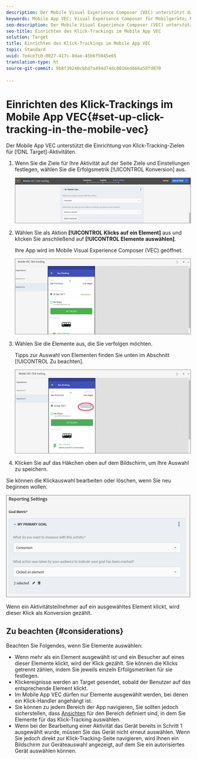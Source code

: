 ```yaml
---
description: Der Mobile Visual Experience Composer (VEC) unterstützt das Einrichten von Klick-Tracking-Zielen für Target-Aktivitäten.
keywords: Mobile App VEC; Visual Experience Composer für Mobilgeräte; Mobile Experience Composer – Optionen; Optionen für Mobilerlebnisse; Target-Ansicht; Klicks; Klick-Tracking; Track
seo-description: Der Mobile Visual Experience Composer (VEC) unterstützt das Einrichten von Klick-Tracking-Zielen für Adobe Target-Aktivitäten.
seo-title: Einrichten des Klick-Trackings im Mobile App VEC
solution: Target
title: Einrichten des Klick-Trackings im Mobile App VEC
topic: Standard
uuid: 7e4ce7c0-0027-417c-8dae-45b6f5045e65
translation-type: ht
source-git-commit: 9b8f39240cbbd7a494d74dc0016ed666a58fd870

---
```



# Einrichten des Klick-Trackings im Mobile App VEC{#set-up-click-tracking-in-the-mobile-vec}

Der Mobile App VEC unterstützt die Einrichtung von Klick-Tracking-Zielen für [!DNL Target]-Aktivitäten.

1. Wenn Sie die Ziele für Ihre Aktivität auf der Seite Ziele und Einstellungen festlegen, wählen Sie die Erfolgsmetrik [!UICONTROL Konversion] aus.

   ![](assets/mobile-vec-clicktrack1.png)

1. Wählen Sie als Aktion **[!UICONTROL Klicks auf ein Element]** aus und klicken Sie anschließend auf **[!UICONTROL Elemente auswählen]**.

   Ihre App wird im Mobile Visual Experience Composer (VEC) geöffnet.

   ![](assets/mobile-vec-clicktrack2.png)

1. Wählen Sie die Elemente aus, die Sie verfolgen möchten.

   Tipps zur Auswahl von Elementen finden Sie unten im Abschnitt [!UICONTROL Zu beachten].

   ![](assets/mobile-vec-clicktrack3.png)

1. Klicken Sie auf das Häkchen oben auf dem Bildschirm, um Ihre Auswahl zu speichern.

Sie können die Klickauswahl bearbeiten oder löschen, wenn Sie neu beginnen wollen.

![](assets/mobile-vec-clicktrack4.png)

Wenn ein Aktivitätsteilnehmer auf ein ausgewähltes Element klickt, wird dieser Klick als Konversion gezählt.

## Zu beachten {#considerations}

Beachten Sie Folgendes, wenn Sie Elemente auswählen:

* Wenn mehr als ein Element ausgewählt ist und ein Besucher auf eines dieser Elemente klickt, wird der Klick gezählt. Sie können die Klicks getrennt zählen, indem Sie jeweils einzeln Erfolgsmetriken für sie festlegen.
* Klickereignisse werden an Target gesendet, sobald der Benutzer auf das entsprechende Element klickt.
* Im Mobile App VEC dürfen nur Elemente ausgewählt werden, bei denen ein Klick-Handler angehängt ist.
* Sie können zu jedem Bereich der App navigieren, Sie sollten jedoch sicherstellen, dass [Ansichten](/help/c-target-mobile-app/c-mobile-visual-experience-composer/mobile-visual-experience-composer.md#target-views) für den Bereich definiert sind, in dem Sie Elemente für das Klick-Tracking auswählen.
* Wenn bei der Bearbeitung einer Aktivität das Gerät bereits in Schritt 1 ausgewählt wurde, müssen Sie das Gerät nicht erneut auswählen. Wenn Sie jedoch direkt zur Klick-Tracking-Seite navigieren, wird Ihnen ein Bildschirm zur Geräteauswahl angezeigt, auf dem Sie ein autorisiertes Gerät auswählen können.
